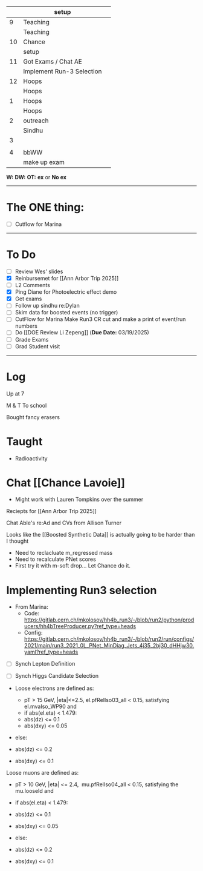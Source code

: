 
|     | setup                     |     |
| --- | ------------------------- | --- |
| 9   | Teaching                  |     |
|     | Teaching                  |     |
| 10  | Chance                    |     |
|     | setup                     |     |
| 11  | Got Exams / Chat AE       |     |
|     | Implement Run-3 Selection |     |
| 12  | Hoops                     |     |
|     | Hoops                     |     |
| 1   | Hoops                     |     |
|     | Hoops                     |     |
| 2   | outreach                  |     |
|     | Sindhu                    |     |
| 3   |                           |     |
|     |                           |     |
| 4   | bbWW                      |     |
|     | make up exam              |     |

**W:**
**DW:**
**OT:**
**ex** or **No ex**

---
# The ONE thing: 
- [ ] Cutflow for Marina 

---
# To Do

- [ ] Review Wes' slides
- [x] Reinbursemet for [[Ann Arbor Trip 2025]]
- [ ] L2 Comments
- [x] Ping Diane for Photoelectric effect demo
- [x] Get exams
- [ ] Follow up sindhu re:Dylan 
- [ ] Skim data for boosted events (no trigger)
- [ ] CutFlow for Marina Make Run3 CR cut and make a print of event/run numbers
- [ ]  Do  [[DOE Review Li Zepeng]] (**Due Date:** 03/19/2025)
- [ ] Grade Exams
- [ ] Grad Student visit
---

# Log


Up at 7 

M & T To school

Bought fancy erasers 

# Taught 
- Radioactivity 

# Chat [[Chance Lavoie]]
- Might work with Lauren Tompkins over the summer


Reciepts for [[Ann Arbor Trip 2025]]

Chat Able's  re:Ad and CVs from Allison Turner

Looks like the [[Boosted Synthetic Data]] is actually going to be harder than I thought
- Need to reclacluate m_regressed mass
- Need to recalculate PNet scores
- First try it with m-soft drop... Let Chance do it.

# Implementing Run3 selection
- From Marina: 
	- Code: https://gitlab.cern.ch/mkolosov/hh4b_run3/-/blob/run2/python/producers/hh4bTreeProducer.py?ref_type=heads
	- Config: https://gitlab.cern.ch/mkolosov/hh4b_run3/-/blob/run2/run/configs/2021/main/run3_2021_0L_PNet_MinDiag_Jets_4j35_2bj30_dHHjw30.yaml?ref_type=heads
- [ ] Synch Lepton Definition
- [ ] Synch Higgs Candidate Selection


- Loose electrons are defined as:
	- pT > 15 GeV, |eta|<=2.5, el.pfRelIso03_all < 0.15, satisfying el.mvaIso_WP90 and
	- if abs(el.eta) < 1.479:
	- abs(dz) <= 0.1
	- abs(dxy) <= 0.05
- else:

- abs(dz) <= 0.2
- abs(dxy) <= 0.1

Loose muons are defined as:

- pT > 10 GeV, |eta| <= 2.4,  mu.pfRelIso04_all < 0.15, satisfying the mu.looseId and
- if abs(el.eta) < 1.479:

- abs(dz) <= 0.1
- abs(dxy) <= 0.05

- else:

- abs(dz) <= 0.2
- abs(dxy) <= 0.1